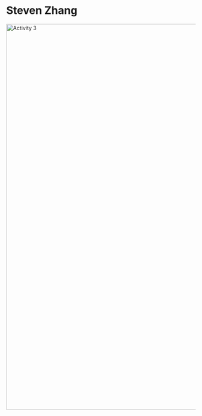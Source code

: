 # Steven Zhang

<img width="1024" alt="Activity 3" src="https://github.com/zhast/ECE444-F2023-Assignment1/assets/20625321/7c3f3757-952f-481d-8bff-cbaf15e6f69a">
